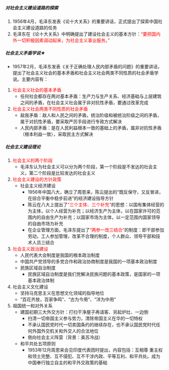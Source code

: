 ##### 对社会主义建设道路的探索

1. 1956年4月，毛泽东发表《论十大关系》的重要讲话，正式提出了探索中国社会主义建设道路的任务
2. 毛泽东在《论十大关系》中明确提出了建设社会主义的基本方针：<font color="red">“要把国内外一切积极因素调动起来，为社会主义事业服务。”</font>

##### 社会主义矛盾学说★

- 1957年2月，毛泽东发表《关于正确处理人民内部矛盾的问题》的重要讲话，提出了社会主义社会的基本矛盾和社会主义社会两类不同性质的社会矛盾学说。主要内容有：

1. <font color="red">社会主义社会的基本矛盾</font>
   - 任何社会都存在两对基本矛盾：生产力与生产关系、经济基础与上层建筑之间的矛盾，在社会主义社会属于非对抗性矛盾，要通过改革完成
2. <font color="red">社会主义社会两类不同性质的社会矛盾</font>
   - 敌我矛盾：敌人和人民之间的矛盾，统治阶级和被统治阶级之间的矛盾，属于对抗性矛盾，要采取严厉手段进行专政方式解决
   - 人民内部矛盾：是在人民利益根本一致的基础上的矛盾，属非对抗性矛盾（根本利益一致），采取民主方式解决

##### 社会主义建设理论

1. <font color="red">社会主义的两个阶段</font>
   - 毛泽东认为社会主义可以分为两个阶段，第一个阶段是不发达的社会主义，第二个阶段是比较发达的社会主义
2. <font color="red">社会主义建设的方针政策</font>
   - 社会主义经济建设
      - 1956年中国八大，确立了周恩来，陈云提出的“既反保守，又反冒进，在综合平衡中稳步前进”的经济建设指导方针
      - 陈云在八大上提出了<font color="red">“三个主体、三个补充”</font>的思想：以国有集体经营的为主体，以个人经营为补充；以经济生产为主体，以在国家许可的范围内的自由生产为补充；以国家市场为主体，以一定范围内国家领导的自由市场为补充
      - 在企业管理方面，毛泽东提出了<font color="red">“两参一改三结合”</font>的制度：即干部参加劳动，工人参加管理，改革不合理的制度，个人群众、领导干部和技术人员三结合
2. <font color="red">社会主义政治建设</font>
   - 人民代表大会制度是我国的根本政治制度
   - 中国共产党领导的多党合作和政治协商制度是我国的一项基本政治制度
   - 民族区域自治制度
      - 民族区域自治制度是我们党解决民族问题的基本政策，是国家的一项基本政治体制
3. 社会主义文化建设
   - 坚持马克思主义在思想文化领域的指导地位
   - “百花齐放，百家争鸣”、“古为今用”、“洋为中用”
4. 祖国统一和对外关系
   - 建国初期三大外交方针：打扫干净屋子再请客、另起炉灶、一边倒
      - 扫清一切帝国主义参与势力，清除帝国主义在华的一切特权
      - 不承认国民党时代一切卖国条约的继续存在，也不承认国民党时代任何外国外交机关和外交人的合法地位
      - 倒向社会主义阵营（背景：美苏冷战）
   - 和平共处五项原则
      - 1953年12月周恩来会见印度代表团时提出，内容包括：互相尊 重主权和领土完整、互不侵犯、互不干涉内政、平等互利、和平共处。成为中国奉行独立自主的和平外交政策的基础
